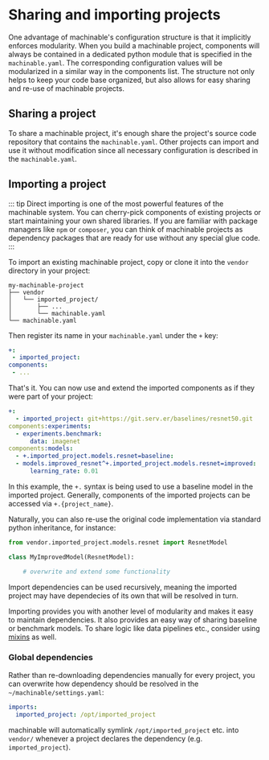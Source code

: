 # Sharing and importing projects

One advantage of machinable's configuration structure is that it implicitly enforces modularity. When you build a machinable project, components will always be contained in a dedicated python module that is specified in the `machinable.yaml`. The corresponding configuration values will be modularized in a similar way in the components list. The structure not only helps to keep your code base organized, but also allows for easy sharing and re-use of machinable projects.

## Sharing a project

To share a machinable project, it's enough share the project's source code repository that contains the `machinable.yaml`. Other projects can import and use it without modification since all necessary configuration is described in the ``machinable.yaml``.

## Importing a project

::: tip
 Direct importing is one of the most powerful features of the machinable system. You can cherry-pick components of existing projects or start maintaining your own shared libraries. If you are familiar with package managers like ``npm`` or ``composer``, you can think of machinable projects as dependency packages that are ready for use without any special glue code.
:::
 
To import an existing machinable project, copy or clone it into the `vendor` directory in your project:

    my-machinable-project
    ├── vendor
    │   └── imported_project/
    │       ├── ...
    │       └── machinable.yaml
    └── machinable.yaml

Then register its name in your `machinable.yaml` under the `+` key:

```yaml
+:
 - imported_project: 
components:
 - ...
```

That's it. You can now use and extend the imported components as if they were part of your project:

```yaml
+:
  - imported_project: git+https://git.serv.er/baselines/resnet50.git
components:experiments:
  - experiments.benchmark:
      data: imagenet
components:models:
  - +.imported_project.models.resnet=baseline:
  - models.improved_resnet^+.imported_project.models.resnet=improved:
      learning_rate: 0.01
```

In this example, the `+.` syntax is being used to use a baseline model in the imported project. Generally, components of the imported projects can be accessed via ``+.{project_name}``.

Naturally, you can also re-use the original code implementation via standard python inheritance, for instance:

``` python
from vendor.imported_project.models.resnet import ResnetModel

class MyImprovedModel(ResnetModel):

    # overwrite and extend some functionality
```

Import dependencies can be used recursively, meaning the imported project may have dependecies of its own that will be resolved in turn.

Importing provides you with another level of modularity and makes it easy to maintain dependencies. It also provides an easy way of sharing baseline or benchmark models. To share logic like data pipelines etc., consider using [mixins](./mixins.md) as well.

### Global dependencies

Rather than re-downloading dependencies manually for every project, you can overwrite how dependency should be resolved in the `~/machinable/settings.yaml`:
```yaml
imports:
  imported_project: /opt/imported_project
```

machinable will automatically symlink `/opt/imported_project` etc. into `vendor/` whenever a project declares the dependency (e.g. `imported_project`).
